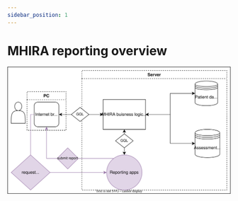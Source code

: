 ```yaml
---
sidebar_position: 1
---
```


# MHIRA reporting overview

![reporting](./img/Reporting.svg "Reporting")